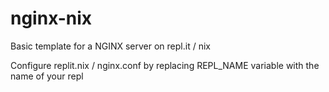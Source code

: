# nginx-nix

Basic template for a NGINX server on repl.it / nix

Configure replit.nix / nginx.conf by replacing REPL_NAME variable with the name of your repl

